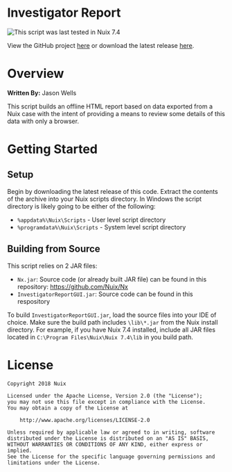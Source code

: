 Investigator Report
===================

![This script was last tested in Nuix 7.4](https://img.shields.io/badge/Script%20Tested%20in%20Nuix-7.4-green.svg)

View the GitHub project [here](https://github.com/Nuix/Investigator-Report) or download the latest release [here](https://github.com/Nuix/Investigator-Report/releases).

# Overview

**Written By:** Jason Wells

This script builds an offline HTML report based on data exported from a Nuix case with the intent of providing a means to review some details of this data with only a browser.

# Getting Started

## Setup

Begin by downloading the latest release of this code.  Extract the contents of the archive into your Nuix scripts directory.  In Windows the script directory is likely going to be either of the following:

- `%appdata%\Nuix\Scripts` - User level script directory
- `%programdata%\Nuix\Scripts` - System level script directory

## Building from Source

This script relies on 2 JAR files:

- `Nx.jar`: Source code (or already built JAR file) can be found in this repository: https://github.com/Nuix/Nx
- `InvestigatorReportGUI.jar`: Source code can be found in this respository

To build `InvestigatorReportGUI.jar`, load the source files into your IDE of choice.  Make sure the build path includes `\lib\*.jar` from the Nuix install directory.  For example, if you have Nuix 7.4 installed, include all JAR files located in `C:\Program Files\Nuix\Nuix 7.4\lib` in you build path.

# License

```
Copyright 2018 Nuix

Licensed under the Apache License, Version 2.0 (the "License");
you may not use this file except in compliance with the License.
You may obtain a copy of the License at

    http://www.apache.org/licenses/LICENSE-2.0

Unless required by applicable law or agreed to in writing, software
distributed under the License is distributed on an "AS IS" BASIS,
WITHOUT WARRANTIES OR CONDITIONS OF ANY KIND, either express or implied.
See the License for the specific language governing permissions and
limitations under the License.
```